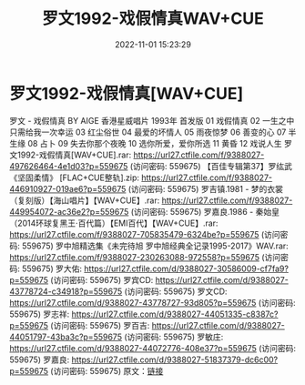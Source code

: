 ﻿---
title: 罗文1992-戏假情真WAV+CUE
date: 2022-11-01 15:23:29
categories: WAV车载音乐、镜像
tags: 华语中文
---
# 罗文1992-戏假情真[WAV+CUE]

罗文 - 戏假情真 BY AIGE
香港星威唱片 1993年 首发版
01 戏假情真
02 一生之中只需给我一次幸运
03 红尘俗世
04 最爱的坏情人
05 雨夜惊梦
06 善变的心
07 半生缘
08 占卜
09 失去你那个夜晚
10 选你所爱，爱你所选
11 黄昏
12 戏说人生
罗文1992-戏假情真[WAV+CUE].rar: https://url27.ctfile.com/f/9388027-497626464-4e1d03?p=559675
(访问密码: 559675)
【百佳专辑第37】罗纮武《坚固柔情》 [FLAC+CUE整轨].zip: https://url27.ctfile.com/f/9388027-446910927-019ae6?p=559675
(访问密码: 559675)
罗吉镇.1981 - 梦的衣裳（复刻版）【海山唱片】【WAV+CUE】.rar: https://url27.ctfile.com/f/9388027-449954072-ac36e2?p=559675
(访问密码: 559675)
罗嘉良.1986 - 秦始皇（2014环球复黑王·百代篇）【EMI百代】【WAV+CUE】.rar: https://url27.ctfile.com/f/9388027-705835479-6324be?p=559675
(访问密码: 559675)
罗中旭精选集《未完待旭 罗中旭经典全记录1995-2017》WAV.rar: https://url27.ctfile.com/f/9388027-230263088-972558?p=559675
(访问密码: 559675)
罗大佑: https://url27.ctfile.com/d/9388027-30586009-cf7fa9?p=559675
(访问密码: 559675)
罗宾CD: https://url27.ctfile.com/d/9388027-43778724-c34918?p=559675
(访问密码: 559675)
罗文CD: https://url27.ctfile.com/d/9388027-43778727-93d805?p=559675
(访问密码: 559675)
罗志祥: https://url27.ctfile.com/d/9388027-44051335-c8387c?p=559675
(访问密码: 559675)
罗百吉: https://url27.ctfile.com/d/9388027-44051797-43ba3c?p=559675
(访问密码: 559675)
罗敏庄: https://url27.ctfile.com/d/9388027-44072776-408e37?p=559675
(访问密码: 559675)
罗嘉良: https://url27.ctfile.com/d/9388027-51837379-dc6c00?p=559675
(访问密码: 559675)
原文：[链接](https://blog.sina.com.cn/s/blog_1647c7e760103104r.html)